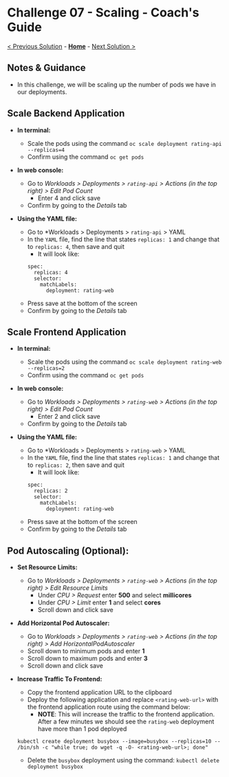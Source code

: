 # Challenge 07 - Scaling - Coach's Guide 

[< Previous Solution](./Solution-06.md) - **[Home](./README.md)** - [Next Solution >](./Solution-08.md)

## Notes & Guidance
- In this challenge, we will be scaling up the number of pods we have in our deployments.

## Scale Backend Application
- **In terminal:**
  - Scale the pods using the command `oc scale deployment rating-api --replicas=4` 
  - Confirm using the command `oc get pods` 

- **In web console:**
  - Go to *Workloads > Deployments > `rating-api` > Actions (in the top right) > Edit Pod Count*
    - Enter 4 and click save
  - Confirm by going to the *Details* tab

- **Using the YAML file:**
  - Go to *Workloads > Deployments > `rating-api` > YAML 
  - In the `YAML` file, find the line that states `replicas: 1` and change that to `replicas: 4`, then save and quit
    - It will look like:
    ```
    spec:
      replicas: 4
      selector:
        matchLabels:
          deployment: rating-web
    ```
  - Press save at the bottom of the screen
  - Confirm by going to the *Details* tab

## Scale Frontend Application
- **In terminal:**
  - Scale the pods using the command `oc scale deployment rating-web --replicas=2` 
  - Confirm using the command `oc get pods` 

- **In web console:**
  - Go to *Workloads > Deployments > `rating-web` > Actions (in the top right) > Edit Pod Count*
    - Enter 2 and click save
  - Confirm by going to the *Details* tab

- **Using the YAML file:**
  - Go to *Workloads > Deployments > `rating-web` > YAML 
  - In the `YAML` file, find the line that states `replicas: 1` and change that to `replicas: 2`, then save and quit
    - It will look like:
    ```
    spec:
      replicas: 2
      selector:
        matchLabels:
          deployment: rating-web
    ```
  - Press save at the bottom of the screen
  - Confirm by going to the *Details* tab

## Pod Autoscaling (Optional):

- **Set Resource Limits:**
  - Go to *Workloads > Deployments > `rating-web` > Actions (in the top right) > Edit Resource Limits*
    - Under *CPU > Request* enter **500** and select **millicores**
    - Under *CPU > Limit* enter **1** and select **cores**
    - Scroll down and click save

- **Add Horizontal Pod Autoscaler:**
  - Go to *Workloads > Deployments > `rating-web` > Actions (in the top right) > Add HorizontalPodAutoscaler*
  - Scroll down to minimum pods and enter **1**
  - Scroll down to maximum pods and enter **3**
  - Scroll down and click save

- **Increase Traffic To Frontend:**
  - Copy the frontend application URL to the clipboard
  - Deploy the following application and replace  `<rating-web-url>` with the frontend application route using the command below:
    - **NOTE**: This will increase the traffic to the frontend application. After a few minutes we should see the `rating-web` deployment have more than 1 pod deployed
  ```
  kubectl create deployment busybox --image=busybox --replicas=10 -- /bin/sh -c "while true; do wget -q -O- <rating-web-url>; done"
  ```
  - Delete the `busybox` deployment using the command: `kubectl delete deployment busybox`